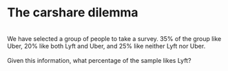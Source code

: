 # The carshare dilemma
<br />
We have selected a group of people to take a survey. 35% of the group like Uber, 20% like both Lyft and Uber, and 25% like neither Lyft nor Uber.<br /> 
<br />
Given this information, what percentage of the sample likes Lyft?<br />
